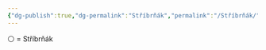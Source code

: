 ```yaml
---
{"dg-publish":true,"dg-permalink":"Stříbrňák","permalink":"/Stříbrňák/","noteIcon":""}
---
```


⚪ = Stříbrňák